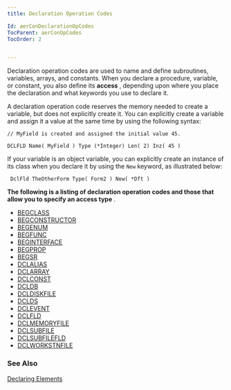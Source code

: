 ```yaml
---
title: Declaration Operation Codes

Id: aerConDeclarationOpCodes
TocParent: aerConOpCodes
TocOrder: 2


---
```


 Declaration operation codes are used to name and define subroutines, variables, arrays, and constants. When you declare a procedure, variable, or constant, you also define its **access** , depending upon where you place the declaration and what keywords you use to declare it. 

A declaration operation code reserves the memory needed to create a variable, but does not explicitly create it. You can explicitly create a variable and assign it a value at the same time by using the following syntax: 

```
// MyField is created and assigned the initial value 45.
```
        
```
DCLFLD Name( MyField ) Type (*Integer) Len( 2) Inz( 45 )  
```

If your variable is an object variable, you can explicitly create an instance of its class when you declare it by using the ```New``` keyword, as illustrated below: 

```
 DclFld TheOtherForm Type( Form2 ) New( *Dft )
```

**The following is a listing of declaration operation codes and those that allow you to specify an access type** . 

- [BEGCLASS](BEGCLASS.html)
- [BEGCONSTRUCTOR](BEGCONSTRUCTOR.html)
- [BEGENUM](BEGENUM.html)
- [BEGFUNC](BEGFUNC.html)
- [BEGINTERFACE](BEGINTERFACE.html)
- [BEGPROP](BEGPROP.html)
- [BEGSR](BEGSR.html)
- [DCLALIAS](DCLALIAS.html)
- [DCLARRAY](DCLARRAY.html)
- [DCLCONST](DCLCONST.html)
- [DCLDB](DCLDB.html)
- [DCLDISKFILE](DCLDISKFILE.html)
- [DCLDS](DCLDS.html)
- [DCLEVENT](DCLEVENT.html)
- [DCLFLD](DCLFLD.html)
- [DCLMEMORYFILE ](DCLMEMORYFILE.html)
- [DCLSUBFILE](DCLSUBFILE.html)
- [DCLSUBFILEFLD ](DCLSUBFILEFLD.html)
- [DCLWORKSTNFILE](DCLWORKSTNFILE.html)

### See Also
[Declaring Elements](ecrConDeclaredElements.html) 
